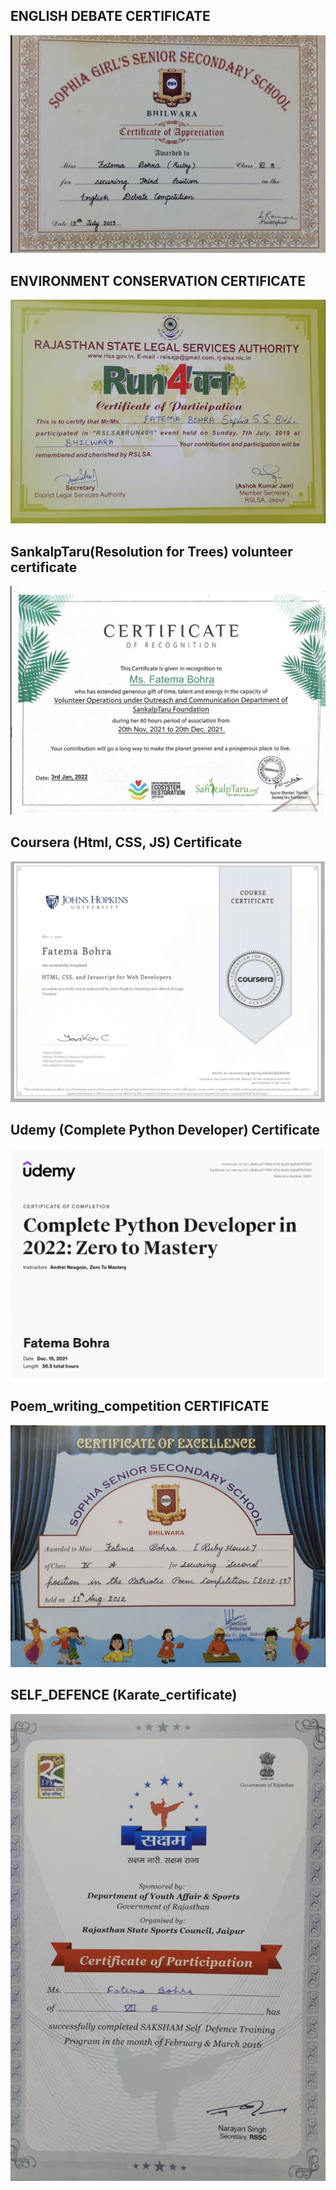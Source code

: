 ## ENGLISH DEBATE CERTIFICATE
<img src='Images_of_certificates/English_debate_certificate.png'>

## ENVIRONMENT CONSERVATION CERTIFICATE
<img src='Images_of_certificates/RUN4environment_cetificate.png'>

## SankalpTaru(Resolution for Trees) volunteer certificate
<img src='Images_of_certificates/SankalpTaru_cer.png'>

## Coursera (Html, CSS, JS) Certificate
<img src='Images_of_certificates/Coursera_cer.png'>

## Udemy (Complete Python Developer) Certificate
<img src='Images_of_certificates/Udemy_certficte.png'>


## Poem_writing_competition CERTIFICATE
<img src='Images_of_certificates/poem_competion_certificate.png'>

## SELF_DEFENCE (Karate_certificate)
<img src='Images_of_certificates/SELF_DEFENCE_cer.png'>
